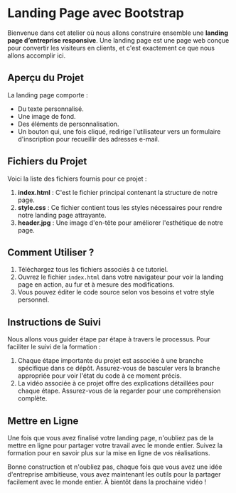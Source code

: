 # Landing Page avec Bootstrap

Bienvenue dans cet atelier où nous allons construire ensemble une **landing page d’entreprise responsive**. Une landing page est une page web conçue pour convertir les visiteurs en clients, et c'est exactement ce que nous allons accomplir ici.

## Aperçu du Projet

La landing page comporte :
- Du texte personnalisé.
- Une image de fond.
- Des éléments de personnalisation.
- Un bouton qui, une fois cliqué, redirige l'utilisateur vers un formulaire d'inscription pour recueillir des adresses e-mail.

## Fichiers du Projet

Voici la liste des fichiers fournis pour ce projet :
1. **index.html** : C'est le fichier principal contenant la structure de notre page.
2. **style.css** : Ce fichier contient tous les styles nécessaires pour rendre notre landing page attrayante.
3. **header.jpg** : Une image d'en-tête pour améliorer l'esthétique de notre page.

## Comment Utiliser ?

1. Téléchargez tous les fichiers associés à ce tutoriel.
2. Ouvrez le fichier `index.html` dans votre navigateur pour voir la landing page en action, au fur et à mesure des modifications.
3. Vous pouvez éditer le code source selon vos besoins et votre style personnel.

## Instructions de Suivi

Nous allons vous guider étape par étape à travers le processus. Pour faciliter le suivi de la formation :
1. Chaque étape importante du projet est associée à une branche spécifique dans ce dépôt. Assurez-vous de basculer vers la branche appropriée pour voir l'état du code à ce moment précis.
2. La vidéo associée à ce projet offre des explications détaillées pour chaque étape. Assurez-vous de la regarder pour une compréhension complète.

## Mettre en Ligne

Une fois que vous avez finalisé votre landing page, n'oubliez pas de la mettre en ligne pour partager votre travail avec le monde entier. Suivez la formation pour en savoir plus sur la mise en ligne de vos réalisations.

Bonne construction et n'oubliez pas, chaque fois que vous avez une idée d'entreprise ambitieuse, vous avez maintenant les outils pour la partager facilement avec le monde entier. À bientôt dans la prochaine vidéo !
